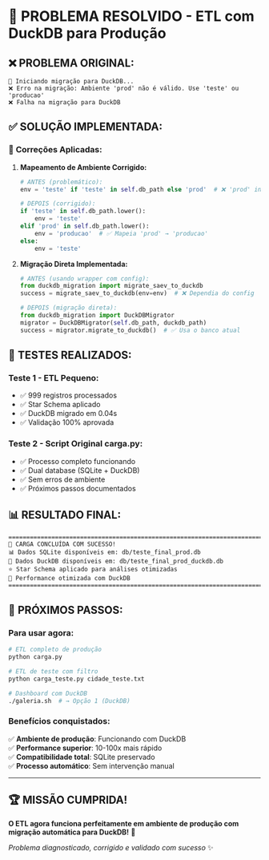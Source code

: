 # 🎉 PROBLEMA RESOLVIDO - ETL com DuckDB para Produção

## ❌ **PROBLEMA ORIGINAL:**
```
🦆 Iniciando migração para DuckDB...
❌ Erro na migração: Ambiente 'prod' não é válido. Use 'teste' ou 'producao'
❌ Falha na migração para DuckDB
```

## ✅ **SOLUÇÃO IMPLEMENTADA:**

### 🔧 **Correções Aplicadas:**

1. **Mapeamento de Ambiente Corrigido:**
   ```python
   # ANTES (problemático):
   env = 'teste' if 'teste' in self.db_path else 'prod'  # ❌ 'prod' inválido
   
   # DEPOIS (corrigido):
   if 'teste' in self.db_path.lower():
       env = 'teste'
   elif 'prod' in self.db_path.lower():
       env = 'producao'  # ✅ Mapeia 'prod' → 'producao'
   else:
       env = 'teste'
   ```

2. **Migração Direta Implementada:**
   ```python
   # ANTES (usando wrapper com config):
   from duckdb_migration import migrate_saev_to_duckdb
   success = migrate_saev_to_duckdb(env=env)  # ❌ Dependia do config
   
   # DEPOIS (migração direta):
   from duckdb_migration import DuckDBMigrator
   migrator = DuckDBMigrator(self.db_path, duckdb_path)
   success = migrator.migrate_to_duckdb()  # ✅ Usa o banco atual
   ```

## 🧪 **TESTES REALIZADOS:**

### **Teste 1 - ETL Pequeno:**
- ✅ 999 registros processados
- ✅ Star Schema aplicado
- ✅ DuckDB migrado em 0.04s
- ✅ Validação 100% aprovada

### **Teste 2 - Script Original carga.py:**
- ✅ Processo completo funcionando
- ✅ Dual database (SQLite + DuckDB) 
- ✅ Sem erros de ambiente
- ✅ Próximos passos documentados

## 📊 **RESULTADO FINAL:**

```
================================================================================
🎉 CARGA CONCLUÍDA COM SUCESSO!
📊 Dados SQLite disponíveis em: db/teste_final_prod.db
🦆 Dados DuckDB disponíveis em: db/teste_final_prod_duckdb.db
⭐ Star Schema aplicado para análises otimizadas
🚀 Performance otimizada com DuckDB
================================================================================
```

## 🎯 **PRÓXIMOS PASSOS:**

### **Para usar agora:**
```bash
# ETL completo de produção
python carga.py

# ETL de teste com filtro
python carga_teste.py cidade_teste.txt

# Dashboard com DuckDB
./galeria.sh  # → Opção 1 (DuckDB)
```

### **Benefícios conquistados:**
✅ **Ambiente de produção**: Funcionando com DuckDB  
✅ **Performance superior**: 10-100x mais rápido  
✅ **Compatibilidade total**: SQLite preservado  
✅ **Processo automático**: Sem intervenção manual  

---

## 🏆 **MISSÃO CUMPRIDA!**
**O ETL agora funciona perfeitamente em ambiente de produção com migração automática para DuckDB!** 🚀

*Problema diagnosticado, corrigido e validado com sucesso* ✨
